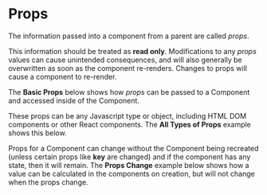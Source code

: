 # Props

The information passed into a component from a parent are called _props_.

This information should be treated as __read only__. Modifications to any _props_ values can cause unintended consequences, and will also generally be overwritten as soon as the component re-renders. Changes to props will cause a component to re-render.

The __Basic Props__ below shows how _props_ can be passed to a Component and accessed inside of the Component.

These props can be any Javascript type or object, including HTML DOM components or other React components. The __All Types of Props__ example shows this below.

Props for a Component can change without the Component being recreated (unless certain props like __key__ are changed) and if the component has any state, then it will remain. The __Props Change__ example below shows how a value can be calculated in the components on creation, but will not change when the props change.
